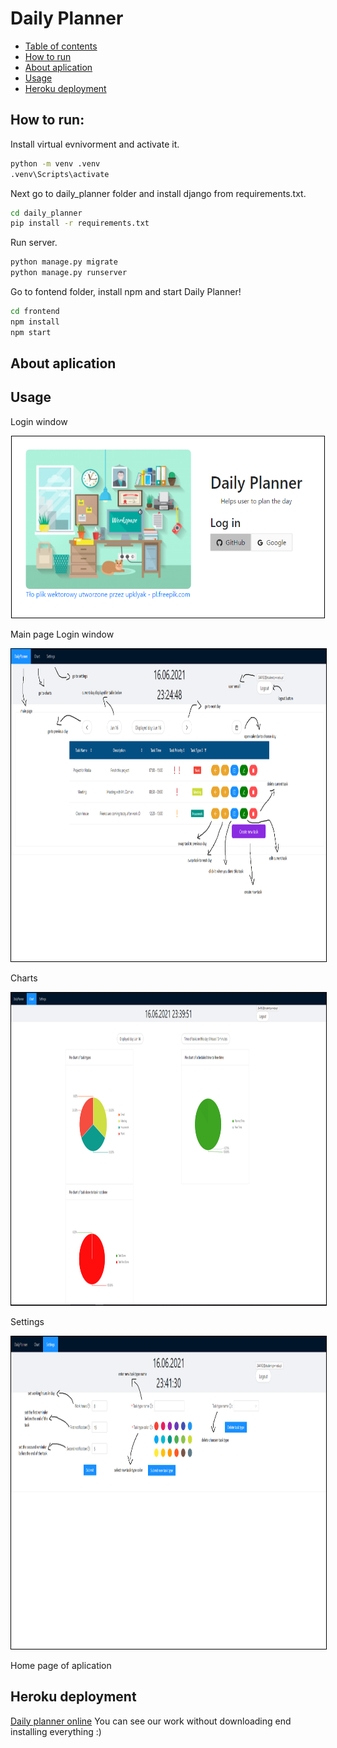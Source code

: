 # Daily Planner

<!--ts-->
   * [Table of contents](#table-of-contents)
   * [How to run](#how-to-run)
   * [About aplication](#about-aplication)
   * [Usage](#usage)
   * [Heroku deployment](#heroku-deployment)
<!--te-->

## How to run:
Install virtual evnivorment and activate it.
```bash
python -m venv .venv
.venv\Scripts\activate
```

Next go to daily_planner folder and install django from requirements.txt.
```bash
cd daily_planner
pip install -r requirements.txt
```

Run server.
```bash
python manage.py migrate
python manage.py runserver
```

Go to fontend folder, install npm and start Daily Planner!
```bash
cd frontend
npm install
npm start
```

## About aplication


## Usage

Login window
<div style="text-align:center">
<img src="images/loginpage.PNG" alt="loginpage" width="500" height="290" style="border: 1px solid black">
</div>

Main page
Login window
<div style="text-align:center">
<img src="images/mainpage.PNG" alt="mainpage" width="1000" height="500" style="border: 1px solid black">
</div>

Charts
<div style="text-align:center">
<img src="images/settings.PNG" alt="settings" width="1000" height="500" style="border: 1px solid black">
</div>

Settings
<div style="text-align:center">
<img src="images/charts.PNG" alt="charts" width="1000" height="500" style="border: 1px solid black">
</div>

Home page of aplication
## Heroku deployment
[Daily planner online](https://daily-planner-demo.herokuapp.com)
You can see our work without downloading end installing everything :)
